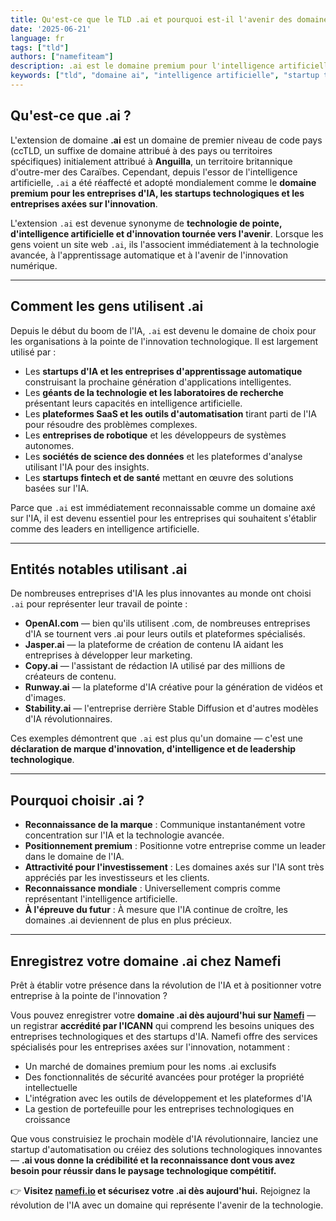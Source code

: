 ```yaml
---
title: Qu'est-ce que le TLD .ai et pourquoi est-il l'avenir des domaines de l'IA et de la technologie ?
date: '2025-06-21'
language: fr
tags: ["tld"]
authors: ["namefiteam"]
description: .ai est le domaine premium pour l'intelligence artificielle, les startups technologiques et l'innovation. Découvrez pourquoi il devient le choix privilégié des entreprises d'IA et des entrepreneurs technologiques.
keywords: ["tld", "domaine ai", "intelligence artificielle", "startup tech", "innovation", "apprentissage automatique"]
---
```



## **Qu'est-ce que .ai ?**

L'extension de domaine **.ai** est un domaine de premier niveau de code pays (ccTLD, un suffixe de domaine attribué à des pays ou territoires spécifiques) initialement attribué à **Anguilla**, un territoire britannique d'outre-mer des Caraïbes. Cependant, depuis l'essor de l'intelligence artificielle, `.ai` a été réaffecté et adopté mondialement comme le **domaine premium pour les entreprises d'IA, les startups technologiques et les entreprises axées sur l'innovation**.

L'extension `.ai` est devenue synonyme de **technologie de pointe, d'intelligence artificielle et d'innovation tournée vers l'avenir**. Lorsque les gens voient un site web `.ai`, ils l'associent immédiatement à la technologie avancée, à l'apprentissage automatique et à l'avenir de l'innovation numérique.

---

## **Comment les gens utilisent .ai**

Depuis le début du boom de l'IA, `.ai` est devenu le domaine de choix pour les organisations à la pointe de l'innovation technologique. Il est largement utilisé par :

*   Les **startups d'IA et les entreprises d'apprentissage automatique** construisant la prochaine génération d'applications intelligentes.
*   Les **géants de la technologie et les laboratoires de recherche** présentant leurs capacités en intelligence artificielle.
*   Les **plateformes SaaS et les outils d'automatisation** tirant parti de l'IA pour résoudre des problèmes complexes.
*   Les **entreprises de robotique** et les développeurs de systèmes autonomes.
*   Les **sociétés de science des données** et les plateformes d'analyse utilisant l'IA pour des insights.
*   Les **startups fintech et de santé** mettant en œuvre des solutions basées sur l'IA.

Parce que `.ai` est immédiatement reconnaissable comme un domaine axé sur l'IA, il est devenu essentiel pour les entreprises qui souhaitent s'établir comme des leaders en intelligence artificielle.

---

## **Entités notables utilisant .ai**

De nombreuses entreprises d'IA les plus innovantes au monde ont choisi `.ai` pour représenter leur travail de pointe :

*   **OpenAI.com** — bien qu'ils utilisent .com, de nombreuses entreprises d'IA se tournent vers .ai pour leurs outils et plateformes spécialisés.
*   **Jasper.ai** — la plateforme de création de contenu IA aidant les entreprises à développer leur marketing.
*   **Copy.ai** — l'assistant de rédaction IA utilisé par des millions de créateurs de contenu.
*   **Runway.ai** — la plateforme d'IA créative pour la génération de vidéos et d'images.
*   **Stability.ai** — l'entreprise derrière Stable Diffusion et d'autres modèles d'IA révolutionnaires.

Ces exemples démontrent que `.ai` est plus qu'un domaine — c'est une **déclaration de marque d'innovation, d'intelligence et de leadership technologique**.

---

## **Pourquoi choisir .ai ?**

*   **Reconnaissance de la marque** : Communique instantanément votre concentration sur l'IA et la technologie avancée.
*   **Positionnement premium** : Positionne votre entreprise comme un leader dans le domaine de l'IA.
*   **Attractivité pour l'investissement** : Les domaines axés sur l'IA sont très appréciés par les investisseurs et les clients.
*   **Reconnaissance mondiale** : Universellement compris comme représentant l'intelligence artificielle.
*   **À l'épreuve du futur** : À mesure que l'IA continue de croître, les domaines .ai deviennent de plus en plus précieux.

---

## **Enregistrez votre domaine .ai chez Namefi**

Prêt à établir votre présence dans la révolution de l'IA et à positionner votre entreprise à la pointe de l'innovation ?

Vous pouvez enregistrer votre **domaine .ai dès aujourd'hui sur [Namefi](https://namefi.io)** — un registrar **accrédité par l'ICANN** qui comprend les besoins uniques des entreprises technologiques et des startups d'IA. Namefi offre des services spécialisés pour les entreprises axées sur l'innovation, notamment :

*   Un marché de domaines premium pour les noms .ai exclusifs
*   Des fonctionnalités de sécurité avancées pour protéger la propriété intellectuelle
*   L'intégration avec les outils de développement et les plateformes d'IA
*   La gestion de portefeuille pour les entreprises technologiques en croissance

Que vous construisiez le prochain modèle d'IA révolutionnaire, lanciez une startup d'automatisation ou créiez des solutions technologiques innovantes — **.ai vous donne la crédibilité et la reconnaissance dont vous avez besoin pour réussir dans le paysage technologique compétitif.**

👉 **Visitez [namefi.io](https://namefi.io) et sécurisez votre .ai dès aujourd'hui.**
Rejoignez la révolution de l'IA avec un domaine qui représente l'avenir de la technologie.